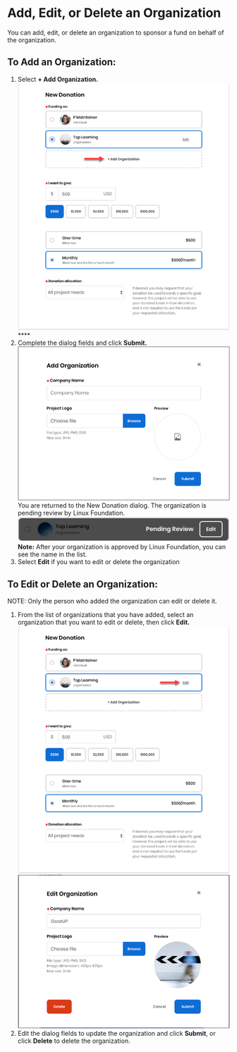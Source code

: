 # Add, Edit, or Delete an Organization

You can add, edit, or delete an organization to sponsor a fund on behalf of the organization.

## **To Add an Organization:** <a id="Add,Edit,orDeleteanOrganization-ToAddanOrganization:"></a>

1. Select **+ Add Organization.**  ![](../../../../.gitbook/assets/7418578.png) ****
2. Complete the dialog fields and click **Submit.**  ![](../../../../.gitbook/assets/7418581.png) You are returned to the New Donation dialog. The organization is pending review by Linux Foundation. ![](../../../../.gitbook/assets/7418580.png) **Note:** After your organization is approved by Linux Foundation, you can see the name in the list. 
3. Select **Edit** if you want to edit or delete the organization

## To Edit or Delete an Organization: <a id="Add,Edit,orDeleteanOrganization-ToEditorDeleteanOrganization:"></a>

NOTE: Only the person who added the organization can edit or delete it.

1. From the list of organizations that you have added, select an organization that you want to edit or delete, then click **Edit.**  ![](../../../../.gitbook/assets/7418577.png)  ![](../../../../.gitbook/assets/7418579.png) 
2. Edit the dialog fields to update the organization and click **Submit**, or click **Delete** to delete the organization.

